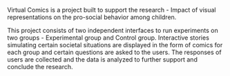 Virtual Comics is a project built to support the research - Impact of visual representations on the pro-social behavior among children.

This project consists of two independent interfaces to run experiments on two groups - Experimental group and Control group.
Interactive stories simulating certain societal situations are displayed in the form of comics for each group and certain questions are asked to the users.
The responses of users are collected and the data is analyzed to further support and conclude the research.
